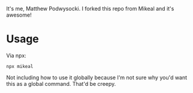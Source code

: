 It's me, Matthew Podwysocki. I forked this repo from Mikeal and it's awesome!

# Usage
Via npx:
```
npx mikeal
```

Not including how to use it globally because I'm not sure why you'd want this as a global command. That'd be creepy.

